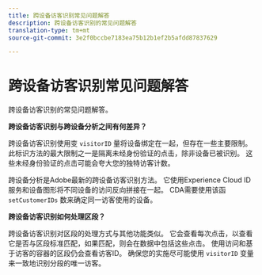 ```yaml
---
title: 跨设备访客识别常见问题解答
description: 跨设备访客识别的常见问题解答
translation-type: tm+mt
source-git-commit: 3e2f0bccbe7183ea75b12b1ef2b5afdd87837629

---
```



# 跨设备访客识别常见问题解答

跨设备访客识别的常见问题解答。

**跨设备访客识别与跨设备分析之间有何差异？**

跨设备访客识别使用变 `visitorID` 量将设备绑定在一起，但存在一些主要限制。 此标识方法的最大限制之一是隔离未经身份验证的点击，除非设备已被识别。 这些未经身份验证的点击可能会夸大您的独特访客计数。

跨设备分析是Adobe最新的跨设备访客识别方法。 它使用Experience Cloud ID服务和设备图形将不同设备的访问反向拼接在一起。 CDA需要使用该函 `setCustomerIDs` 数来确定同一访客使用的设备。

**跨设备访客识别如何处理区段？**

跨设备访客识别对区段的处理方式与其他功能类似。 它会查看每次点击，以查看它是否与区段标准匹配，如果匹配，则会在数据中包括这些点击。 使用访问和基于访客的容器的区段仍会查看访客ID。 确保您的实施尽可能使用 `visitorID` 变量来一致地识别分段的唯一访客。
